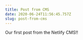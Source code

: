 ```yaml
---
title: Post from CMS
date: 2020-06-24T11:56:45.757Z
slug: post-from-cms
---
```

Our first post from the Netlify CMS!!